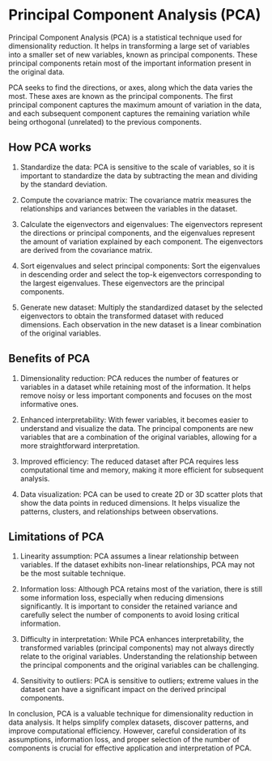 # Principal Component Analysis (PCA)

Principal Component Analysis (PCA) is a statistical technique used for dimensionality reduction. It helps in transforming a large set of variables into a smaller set of new variables, known as principal components. These principal components retain most of the important information present in the original data.

PCA seeks to find the directions, or axes, along which the data varies the most. These axes are known as the principal components. The first principal component captures the maximum amount of variation in the data, and each subsequent component captures the remaining variation while being orthogonal (unrelated) to the previous components.

## How PCA works

1. Standardize the data: PCA is sensitive to the scale of variables, so it is important to standardize the data by subtracting the mean and dividing by the standard deviation.

2. Compute the covariance matrix: The covariance matrix measures the relationships and variances between the variables in the dataset.

3. Calculate the eigenvectors and eigenvalues: The eigenvectors represent the directions or principal components, and the eigenvalues represent the amount of variation explained by each component. The eigenvectors are derived from the covariance matrix.

4. Sort eigenvalues and select principal components: Sort the eigenvalues in descending order and select the top-k eigenvectors corresponding to the largest eigenvalues. These eigenvectors are the principal components.

5. Generate new dataset: Multiply the standardized dataset by the selected eigenvectors to obtain the transformed dataset with reduced dimensions. Each observation in the new dataset is a linear combination of the original variables.

## Benefits of PCA

1. Dimensionality reduction: PCA reduces the number of features or variables in a dataset while retaining most of the information. It helps remove noisy or less important components and focuses on the most informative ones.

2. Enhanced interpretability: With fewer variables, it becomes easier to understand and visualize the data. The principal components are new variables that are a combination of the original variables, allowing for a more straightforward interpretation.

3. Improved efficiency: The reduced dataset after PCA requires less computational time and memory, making it more efficient for subsequent analysis.

4. Data visualization: PCA can be used to create 2D or 3D scatter plots that show the data points in reduced dimensions. It helps visualize the patterns, clusters, and relationships between observations.

## Limitations of PCA

1. Linearity assumption: PCA assumes a linear relationship between variables. If the dataset exhibits non-linear relationships, PCA may not be the most suitable technique.

2. Information loss: Although PCA retains most of the variation, there is still some information loss, especially when reducing dimensions significantly. It is important to consider the retained variance and carefully select the number of components to avoid losing critical information.

3. Difficulty in interpretation: While PCA enhances interpretability, the transformed variables (principal components) may not always directly relate to the original variables. Understanding the relationship between the principal components and the original variables can be challenging.

4. Sensitivity to outliers: PCA is sensitive to outliers; extreme values in the dataset can have a significant impact on the derived principal components.

In conclusion, PCA is a valuable technique for dimensionality reduction in data analysis. It helps simplify complex datasets, discover patterns, and improve computational efficiency. However, careful consideration of its assumptions, information loss, and proper selection of the number of components is crucial for effective application and interpretation of PCA.